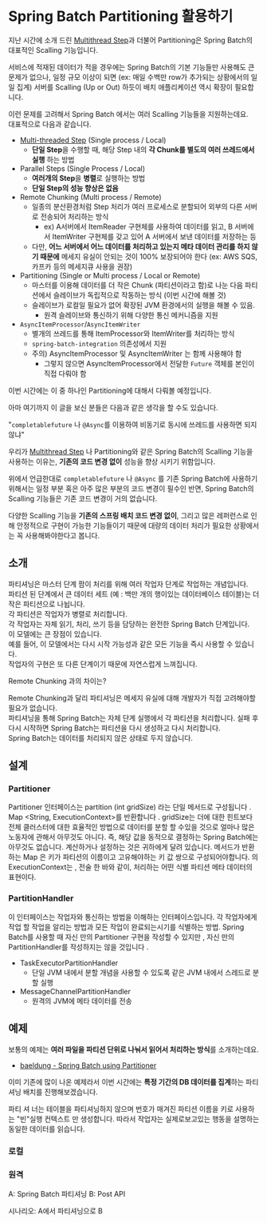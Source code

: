 # Spring Batch Partitioning 활용하기

지난 시간에 소개 드린 [Multithread Step](https://jojoldu.tistory.com/493)과 더불어 Partitioning은 Spring Batch의 대표적인 Scalling 기능입니다.  
  
서비스에 적재된 데이터가 적을 경우에는 Spring Batch의 기본 기능들만 사용해도 큰 문제가 없으나, 일정 규모 이상이 되면 (ex: 매일 수백만 row가 추가되는 상황에서의 일일 집계) 서버를 Scalling (Up or Out) 하듯이 배치 애플리케이션 역시 확장이 필요합니다.  
  
이런 문제를 고려해서 Spring Batch 에서는 여러 Scalling 기능들을 지원하는데요.  
대표적으로 다음과 같습니다.

* [Multi-threaded Step](https://jojoldu.tistory.com/493) (Single process / Local)
  * **단일 Step**을 수행할 때, 해당 Step 내의 **각 Chunk를 별도의 여러 쓰레드에서 실행** 하는 방법
* Parallel Steps (Single Process / Local)
  * **여러개의 Step**을 **병렬**로 실행하는 방법
  * **단일 Step의 성능 향상은 없음**
* Remote Chunking (Multi process / Remote)
  * 일종의 분산환경처럼 Step 처리가 여러 프로세스로 분할되어 외부의 다른 서버로 전송되어 처리하는 방식
    * ex) A서버에서 ItemReader 구현체를 사용하여 데이터를 읽고, B 서버에서 ItemWriter 구현체를 갖고 있어 A 서버에서 보낸 데이터를 저장하는 등
  * 다만, **어느 서버에서 어느 데이터를 처리하고 있는지 메타 데이터 관리를 하지 않기 때문에** 메세지 유실이 안되는 것이 100% 보장되어야 한다 (ex: AWS SQS, 카프카 등의 메세지큐 사용을 권장)
* Partitioning (Single or Multi process / Local or Remote)
  * 마스터를 이용해 데이터를 더 작은 Chunk (파티션이라고 함)로 나눈 다음 파티션에서 슬레이브가 독립적으로 작동하는 방식 (이번 시간에 해볼 것)
  * 슬레이브가 로컬일 필요가 없어 확장된 JVM 환경에서의 실행을 해볼 수 있음. 
    * 원격 슬레이브와 통신하기 위해 다양한 통신 메커니즘을 지원
* ```AsyncItemProcessor```/```AsyncItemWriter```
  * 별개의 쓰레드를 통해 ItemProcessor와 ItemWriter를 처리하는 방식
  * ```spring-batch-integration``` 의존성에서 지원
  * 주의) AsyncItemProcessor 및 AsyncItemWriter 는 함께 사용해야 함 
    * 그렇지 않으면 AsyncItemProcessor에서 전달한 ```Future``` 객체를 본인이 직접 다뤄야 함

이번 시간에는 이 중 하나인 Partitioning에 대해서 다뤄볼 예정입니다.  
  
아마 여기까지 이 글을 보신 분들은 다음과 같은 생각을 할 수도 있습니다.  

"```completablefuture``` 나 ```@Async```를 이용하여 비동기로 동시에 쓰레드를 사용하면 되지 않냐"  
  
우리가 [Multithread Step](https://jojoldu.tistory.com/493) 나 Partitioning와 같은 Spring Batch의 Scalling 기능을 사용하는 이유는, **기존의 코드 변경 없이** 성능을 향상 시키기 위함입니다.  
  
위에서 언급한대로 ```completablefuture``` 나 ```@Async``` 를 기존 Spring Batch에 사용하기 위해서는 일정 부분 혹은 아주 많은 부분의 코드 변경이 필수인 반면, Spring Batch의 Scalling 기능들은 기존 코드 변경이 거의 없습니다.  
  
다양한 Scalling 기능을 **기존의 스프링 배치 코드 변경 없이**, 그리고 많은 레퍼런스로 인해 안정적으로 구현이 가능한 기능들이기 때문에 대량의 데이터 처리가 필요한 상황에서는 꼭 사용해봐야한다고 봅니다.  
  
## 소개

파티셔닝은 마스터 단계 팜이 처리를 위해 여러 작업자 단계로 작업하는 개념입니다.  
파티션 된 단계에서 큰 데이터 세트 (예 : 백만 개의 행이있는 데이터베이스 테이블)는 더 작은 파티션으로 나뉩니다.  
각 파티션은 작업자가 병렬로 처리합니다.  
각 작업자는 자체 읽기, 처리, 쓰기 등을 담당하는 완전한 Spring Batch 단계입니다.  
이 모델에는 큰 장점이 있습니다.  
예를 들어, 이 모델에서는 다시 시작 가능성과 같은 모든 기능을 즉시 사용할 수 있습니다.  
작업자의 구현은 또 다른 단계이기 때문에 자연스럽게 느껴집니다.

Remote Chunking 과의 차이는?

Remote Chunking과 달리 파티셔닝은 메세지 유실에 대해 개발자가 직접 고려해야할 필요가 없습니다.  
파티셔닝을 통해 Spring Batch는 자체 단계 실행에서 각 파티션을 처리합니다. 실패 후 다시 시작하면 Spring Batch는 파티션을 다시 생성하고 다시 처리합니다.  
Spring Batch는 데이터를 처리되지 않은 상태로 두지 않습니다.

## 설계

### Partitioner

Partitioner 인터페이스는 partition (int gridSize) 라는 단일 메서드로 구성됩니다 . Map <String, ExecutionContext>를 반환합니다 . gridSize는 더에 대한 힌트보다 전체 클러스터에 대한 효율적인 방법으로 데이터를 분할 할 수있을 것으로 얼마나 많은 노동자에 관해서 아무것도 아니다. 즉, 해당 값을 동적으로 결정하는 Spring Batch에는 아무것도 없습니다. 계산하거나 설정하는 것은 귀하에게 달려 있습니다. 메서드가 반환 하는 Map 은 키가 파티션의 이름이고 고유해야하는 키 값 쌍으로 구성되어야합니다. 의 ExecutionContext는 , 전술 한 바와 같이, 처리하는 어떤 식별 파티션 메타 데이터의 표현이다.

### PartitionHandler

이 인터페이스는 작업자와 통신하는 방법을 이해하는 인터페이스입니다. 각 작업자에게 작업 할 작업을 알리는 방법과 모든 작업이 완료되는시기를 식별하는 방법. Spring Batch를 사용할 때 자신 만의 Partitioner 구현을 작성할 수 있지만 , 자신 만의 PartitionHandler를 작성하지는 않을 것입니다 .

* TaskExecutorPartitionHandler
  * 단일 JVM 내에서 분할 개념을 사용할 수 있도록 같은 JVM 내에서 스레드로 분할 실행
* MessageChannelPartitionHandler
  * 원격의 JVM에 메타 데이터를 전송
  
## 예제

보통의 예제는 **여러 파일을 파티션 단위로 나눠서 읽어서 처리하는 방식**를 소개하는데요.  

* [baeldung - Spring Batch using Partitioner](https://www.baeldung.com/spring-batch-partitioner)

이미 기존에 많이 나온 예제라서 이번 시간에는 **특정 기간의 DB 데이터를 집계**하는 파티셔닝 배치를 진행해보겠습니다.  

 
 파티 셔 너는 테이블을 파티셔닝하지 않으며 번호가 매겨진 파티션 이름을 키로 사용하는 "빈"실행 컨텍스트 만 생성합니다. 따라서 작업자는 실제로보고있는 행동을 설명하는 동일한 데이터를 읽습니다.
### 로컬

### 원격

A: Spring Batch 파티셔닝
B: Post API

시나리오: A에서 파티셔닝으로 B 